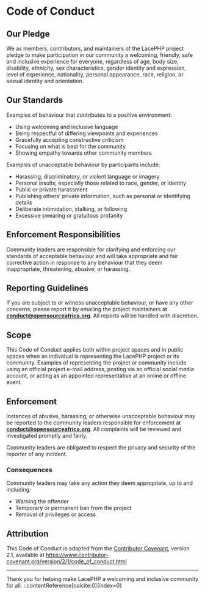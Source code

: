 # Code of Conduct

## Our Pledge

We as members, contributors, and maintainers of the LacePHP project pledge to make participation in our community a welcoming, friendly, safe and inclusive experience for everyone, regardless of age, body size, disability, ethnicity, sex characteristics, gender identity and expression, level of experience, nationality, personal appearance, race, religion, or sexual identity and orientation.

## Our Standards

Examples of behaviour that contributes to a positive environment:

- Using welcoming and inclusive language
- Being respectful of differing viewpoints and experiences
- Gracefully accepting constructive criticism
- Focusing on what is best for the community
- Showing empathy towards other community members

Examples of unacceptable behaviour by participants include:

- Harassing, discriminatory, or violent language or imagery
- Personal insults, especially those related to race, gender, or identity
- Public or private harassment
- Publishing others’ private information, such as personal or identifying details
- Deliberate intimidation, stalking, or following
- Excessive swearing or gratuitous profanity

## Enforcement Responsibilities

Community leaders are responsible for clarifying and enforcing our standards of acceptable behaviour and will take appropriate and fair corrective action in response to any behaviour that they deem inappropriate, threatening, abusive, or harassing.

## Reporting Guidelines

If you are subject to or witness unacceptable behaviour, or have any other concerns, please report it by emailing the project maintainers at **conduct@opensourceafrica.org**. All reports will be handled with discretion.

## Scope

This Code of Conduct applies both within project spaces and in public spaces when an individual is representing the LacePHP project or its community. Examples of representing the project or community include using an official project e-mail address, posting via an official social media account, or acting as an appointed representative at an online or offline event.

## Enforcement

Instances of abusive, harassing, or otherwise unacceptable behaviour may be reported to the community leaders responsible for enforcement at **conduct@opensourceafrica.org**. All complaints will be reviewed and investigated promptly and fairly.

Community leaders are obligated to respect the privacy and security of the reporter of any incident.

### Consequences

Community leaders may take any action they deem appropriate, up to and including:

- Warning the offender
- Temporary or permanent ban from the project
- Removal of privileges or access

## Attribution

This Code of Conduct is adapted from the [Contributor Covenant][homepage], version 2.1, available at https://www.contributor-covenant.org/version/2/1/code_of_conduct.html

[homepage]: https://www.contributor-covenant.org

---

Thank you for helping make LacePHP a welcoming and inclusive community for all.
::contentReference[oaicite:0]{index=0}
